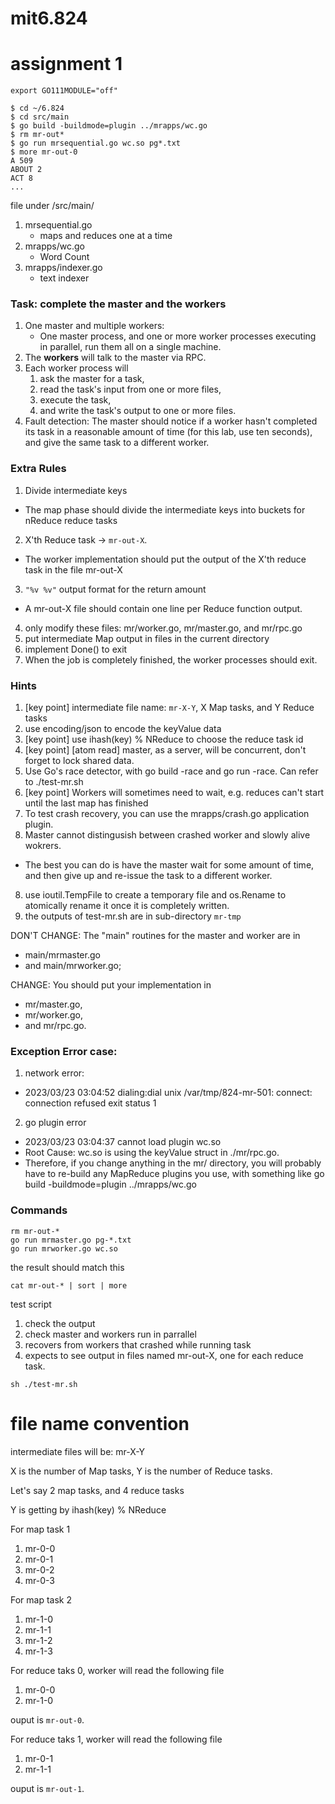 # mit6.824

# assignment 1

```
export GO111MODULE="off"

$ cd ~/6.824
$ cd src/main
$ go build -buildmode=plugin ../mrapps/wc.go
$ rm mr-out*
$ go run mrsequential.go wc.so pg*.txt
$ more mr-out-0
A 509
ABOUT 2
ACT 8
...

```

file under /src/main/

1. mrsequential.go
   - maps and reduces one at a time
2. mrapps/wc.go
   - Word Count
3. mrapps/indexer.go
   - text indexer

### Task: complete the master and the workers

1. One master and multiple workers: 
   - One master process, and one or more worker processes executing in parallel, run them all on a single machine. 
2. The **workers** will talk to the master via RPC. 
3. Each worker process will 
   1. ask the master for a task, 
   2. read the task's input from one or more files, 
   3. execute the task, 
   4. and write the task's output to one or more files. 
4. Fault detection: The master should notice if a worker hasn't completed its task in a reasonable amount of time (for this lab, use ten seconds), and give the same task to a different worker.

### Extra Rules

1. Divide intermediate keys
- The map phase should divide the intermediate keys into buckets for nReduce reduce tasks
2. X'th Reduce task -> `mr-out-X`. 
- The worker implementation should put the output of the X'th reduce task in the file mr-out-X
3. `"%v %v"` output format for the return amount
- A mr-out-X file should contain one line per Reduce function output.
4. only modify these files: mr/worker.go, mr/master.go, and mr/rpc.go
5. put intermediate Map output in files in the current directory
6. implement Done() to exit
7. When the job is completely finished, the worker processes should exit.

### Hints

1. [key point] intermediate file name: `mr-X-Y`, X Map tasks, and Y Reduce tasks
2. use encoding/json to encode the keyValue data
3. [key point] use ihash(key) % NReduce to choose the reduce task id
4. [key point] [atom read] master, as a server, will be concurrent, don't forget to lock shared data.
5. Use Go's race detector, with go build -race and go run -race. Can refer to ./test-mr.sh
6. [key point] Workers will sometimes need to wait, e.g. reduces can't start until the last map has finished
7. To test crash recovery, you can use the mrapps/crash.go application plugin.
8. Master cannot distingusish between crashed worker and slowly alive wokrers. 
- The best you can do is have the master wait for some amount of time, and then give up and re-issue the task to a different worker.
8. use ioutil.TempFile to create a temporary file and os.Rename to atomically rename it once it is completely written.
9. the outputs of test-mr.sh are in sub-directory `mr-tmp`


DON'T CHANGE: The "main" routines for the master and worker are in 
- main/mrmaster.go 
- and main/mrworker.go; 
  

CHANGE: You should put your implementation in 
- mr/master.go, 
- mr/worker.go, 
- and mr/rpc.go.

### Exception Error case:

1. network error:

- 2023/03/23 03:04:52 dialing:dial unix /var/tmp/824-mr-501: connect: connection refused
  exit status 1

2. go plugin error

- 2023/03/23 03:04:37 cannot load plugin wc.so
- Root Cause: wc.so is using the keyValue struct in ./mr/rpc.go. 
- Therefore, if you change anything in the mr/ directory, you will probably have to re-build any MapReduce plugins you use, with something like go build -buildmode=plugin ../mrapps/wc.go

### Commands

```
rm mr-out-*
go run mrmaster.go pg-*.txt
go run mrworker.go wc.so
```

the result should match this
```
cat mr-out-* | sort | more
```

test script
1. check the output
2. check master and workers run in parrallel
3. recovers from workers that crashed while running task
4. expects to see output in files named mr-out-X, one for each reduce task. 
```
sh ./test-mr.sh
```



# file name convention

intermediate files will be: mr-X-Y

X is the number of Map tasks, Y is the number of Reduce tasks.

Let's say 2 map tasks, and 4 reduce tasks



Y is getting by ihash(key) % NReduce 

For map task 1

1. mr-0-0
2. mr-0-1
3. mr-0-2
4. mr-0-3

For map task 2

1. mr-1-0
2. mr-1-1
3. mr-1-2
4. mr-1-3



For reduce taks 0, worker will read the following file 

1. mr-0-0
2. mr-1-0

ouput is `mr-out-0`.



For reduce taks 1, worker will read the following file 

1. mr-0-1
2. mr-1-1

ouput is `mr-out-1`.
